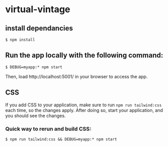 # virtual-vintage

## install dependancies
```
$ npm install
```

## Run the app locally with the following command:

```
$ DEBUG=myapp:* npm start
```

Then, load http://localhost:5001/ in your browser to access the app.

## CSS
If you add CSS to your application, make sure to run `npm run tailwind:css` each time, so the changes apply. After doing so, start your application, and you should see the changes.

### Quick way to rerun and build CSS:
```
$ npm run tailwind:css && DEBUG=myapp:* npm start
```